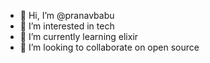 - 👋 Hi, I’m @pranavbabu
- 👀 I’m interested in tech
- 🌱 I’m currently learning elixir
- 💞️ I’m looking to collaborate on open source

<!---
pranavbabu/pranavbabu is a ✨ special ✨ repository because its `README.md` (this file) appears on your GitHub profile.
You can click the Preview link to take a look at your changes.
--->
